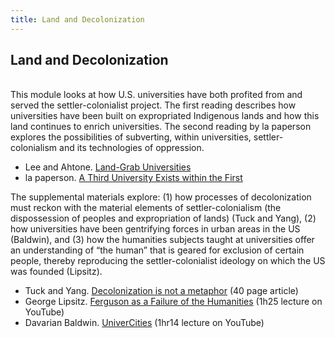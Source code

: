 ```yaml
---
title: Land and Decolonization
---
```


## Land and Decolonization
<br>
This module looks at how U.S. universities have both profited from and served the settler-colonialist project. The first reading describes how universities have been built on expropriated Indigenous lands and how this land continues to enrich universities. The second reading by la paperson explores the possibilities of subverting, within universities, settler-colonialism and its technologies of oppression.  



*   Lee and Ahtone. [Land-Grab Universities](https://www.hcn.org/issues/52.4/indigenous-affairs-education-land-grab-universities)
*   la paperson. [A Third University Exists within the First](https://manifold.umn.edu/read/a-third-university-is-possible/section/7ec715f1-b01f-4080-a3e2-19944cd2ebc4#ch03)

The supplemental materials explore: (1) how processes of decolonization must reckon with the material elements of settler-colonialism (the dispossession of peoples and expropriation of lands) (Tuck and Yang), (2) how universities have been gentrifying forces in urban areas in the US (Baldwin), and (3) how the humanities subjects taught at universities offer an understanding of “the human” that is geared for exclusion of certain people, thereby reproducing the settler-colonialist ideology on which the US was founded (Lipsitz).



*   Tuck and Yang. [Decolonization is not a metaphor](http://clas.osu.edu/sites/clas.osu.edu/files/Tuck%20and%20Yang%202012%20Decolonization%20is%20not%20a%20metaphor.pdf) (40 page article)
*   George Lipsitz. [Ferguson as a Failure of the Humanities](https://www.youtube.com/watch?v=mV3x0mk3kLQ) (1h25 lecture on YouTube) 
*   Davarian Baldwin. [UniverCities](https://www.youtube.com/watch?v=7QOb9TcEb4k) (1hr14  lecture on YouTube)


